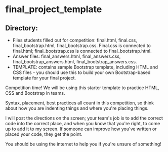 # final_project_template

## Directory:  
* Files students filled out for competition: final.html, final.css, final_bootstrap.html, final_bootstrap.css. Final.css is connected to final.html; final_bootstrap.css is connected to final_bootstrap.html.  
* Answer files: final_answers.html, final_answers.css, final_bootstrap_answers.html, final_bootstrap_answers.css.  
* TEMPLATE: contains sample Bootstrap template, including HTML and CSS files - you should use this to build your own Bootstrap-based template for your final project.  

Competition time! We will be using this starter template to practice HTML, CSS and Bootstrap in teams.  

Syntax, placement, best practices all count in this competition, so think about how you are indenting things and where you're placing things.  

I will post the directions on the screen; your team's job is to add the correct code into the correct place, and when you know that you're right, to come up to add it to my screen. If someone can improve how you've written or placed your code, they get the point.

You should be using the internet to help you if you're unsure of something!